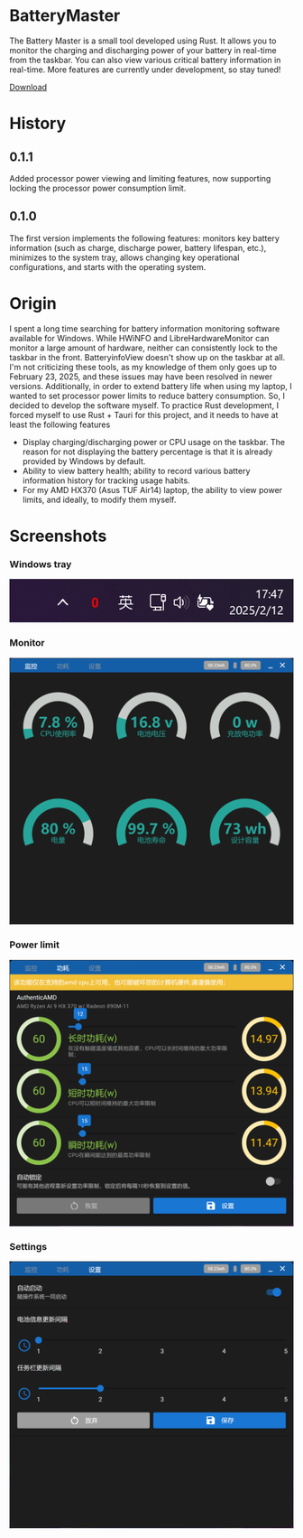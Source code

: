 # BatteryMaster

The Battery Master is a small tool developed using Rust. It allows you to monitor the charging and discharging power of your battery in real-time from the taskbar. You can also view various critical battery information in real-time. More features are currently under development, so stay tuned!

[Download](https://github.com/topabomb/BatteryMonitor/releases/)

# History

## 0.1.1

Added processor power viewing and limiting features, now supporting locking the processor power consumption limit.

## 0.1.0

The first version implements the following features: monitors key battery information (such as charge, discharge power, battery lifespan, etc.), minimizes to the system tray, allows changing key operational configurations, and starts with the operating system.

# Origin

I spent a long time searching for battery information monitoring software available for Windows. While HWiNFO and LibreHardwareMonitor can monitor a large amount of hardware, neither can consistently lock to the taskbar in the front. BatteryinfoView doesn't show up on the taskbar at all. I'm not criticizing these tools, as my knowledge of them only goes up to February 23, 2025, and these issues may have been resolved in newer versions. Additionally, in order to extend battery life when using my laptop, I wanted to set processor power limits to reduce battery consumption. So, I decided to develop the software myself. To practice Rust development, I forced myself to use Rust + Tauri for this project, and it needs to have at least the following features

- Display charging/discharging power or CPU usage on the taskbar. The reason for not displaying the battery percentage is that it is already provided by Windows by default.
- Ability to view battery health; ability to record various battery information history for tracking usage habits.
- For my AMD HX370 (Asus TUF Air14) laptop, the ability to view power limits, and ideally, to modify them myself.

# Screenshots

### Windows tray

![screenshot](/screenshot/tray.png "Windows tray")

### Monitor

![screenshot](/screenshot/monitor.png "Monitor")

### Power limit

![screenshot](/screenshot/power.png "Power limit")

### Settings

![screenshot](/screenshot/setting.png "Settings")
